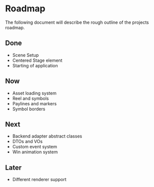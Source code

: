 # Roadmap

The following document will describe the rough outline
of the projects roadmap.

## Done

* Scene Setup
* Centered Stage element
* Starting of application


## Now

* Asset loading system
* Reel and symbols
* Paylines and markers
* Symbol borders


## Next

* Backend adapter abstract classes
* DTOs and VOs
* Custom event system
* Win animation system


## Later

* Different renderer support
